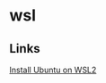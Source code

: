 # wsl

## Links
[Install Ubuntu on WSL2](https://github.com/ubuntu/WSL/blob/main/docs/guides/install-ubuntu-wsl2.md)
